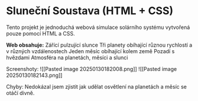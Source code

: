 # Sluneční Soustava (HTML + CSS)

Tento projekt je jednoduchá webová simulace solárního systému vytvořená pouze pomocí HTML a CSS. 

**Web obsahuje:**
	Zářící pulzující slunce
	Tři planety obíhající různou rychlostí a v různých vzdálenostech
	Jeden měsíc obíhající kolem země
	Pozadí s hvězdami
	Atmosféra na planetách, měsíci a slunci

Screenshoty:
![[Pasted image 20250130182008.png]]
![[Pasted image 20250130182143.png]]

Chyby: Nedokázal jsem zjistit jak udělat osvětlení na planetách a měsíc se otáčí divně.